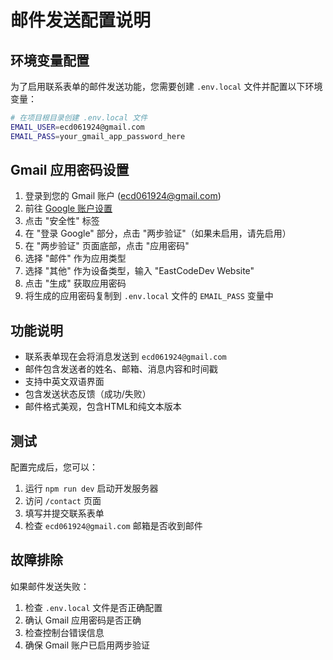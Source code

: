 # 邮件发送配置说明

## 环境变量配置

为了启用联系表单的邮件发送功能，您需要创建 `.env.local` 文件并配置以下环境变量：

```bash
# 在项目根目录创建 .env.local 文件
EMAIL_USER=ecd061924@gmail.com
EMAIL_PASS=your_gmail_app_password_here
```

## Gmail 应用密码设置

1. 登录到您的 Gmail 账户 (ecd061924@gmail.com)
2. 前往 [Google 账户设置](https://myaccount.google.com/)
3. 点击 "安全性" 标签
4. 在 "登录 Google" 部分，点击 "两步验证"（如果未启用，请先启用）
5. 在 "两步验证" 页面底部，点击 "应用密码"
6. 选择 "邮件" 作为应用类型
7. 选择 "其他" 作为设备类型，输入 "EastCodeDev Website"
8. 点击 "生成" 获取应用密码
9. 将生成的应用密码复制到 `.env.local` 文件的 `EMAIL_PASS` 变量中

## 功能说明

- 联系表单现在会将消息发送到 `ecd061924@gmail.com`
- 邮件包含发送者的姓名、邮箱、消息内容和时间戳
- 支持中英文双语界面
- 包含发送状态反馈（成功/失败）
- 邮件格式美观，包含HTML和纯文本版本

## 测试

配置完成后，您可以：
1. 运行 `npm run dev` 启动开发服务器
2. 访问 `/contact` 页面
3. 填写并提交联系表单
4. 检查 `ecd061924@gmail.com` 邮箱是否收到邮件

## 故障排除

如果邮件发送失败：
1. 检查 `.env.local` 文件是否正确配置
2. 确认 Gmail 应用密码是否正确
3. 检查控制台错误信息
4. 确保 Gmail 账户已启用两步验证

